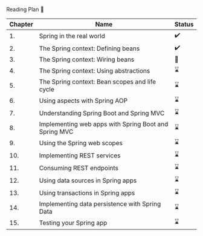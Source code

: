 Reading Plan 📘

|Chapter|Name|Status|
|--|----|---------|
|1.|Spring in the real world |✔️|
|2.|The Spring context: Defining beans|✔️|
|3.|The Spring context: Wiring beans|📖|
|4.|The Spring context: Using abstractions|⌛|
|5.|The Spring context: Bean scopes and life cycle|⌛|
|6.|Using aspects with Spring AOP|⌛|
|7.|Understanding Spring Boot and Spring MVC|⌛|
|8.|Implementing web apps with Spring Boot and Spring MVC|⌛|
|9.|Using the Spring web scopes|⌛|
|10.|Implementing REST services|⌛|
|11.|Consuming REST endpoints|⌛|
|12.|Using data sources in Spring apps|⌛|
|13.|Using transactions in Spring apps|⌛|
|14.|Implementing data persistence with Spring Data|⌛|
|15.|Testing your Spring app|⌛|
